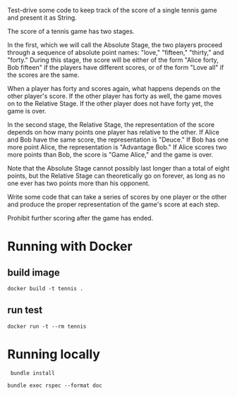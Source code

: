 Test-drive some code to keep track of the score of a single tennis game and present it as String.

The score of a tennis game has two stages.

In the first, which we will call the Absolute Stage, the two players proceed through a sequence of absolute point names: "love," "fifteen," "thirty," and "forty." During this stage, the score will be either of the form "Alice forty, Bob fifteen" if the players have different scores, or of the form "Love all" if the scores are the same.

When a player has forty and scores again, what happens depends on the other player's score. If the other player has forty as well, the game moves on to the Relative Stage. If the other player does not have forty yet, the game is over.

In the second stage, the Relative Stage, the representation of the score depends on how many points one player has relative to the other. If Alice and Bob have the same score, the representation is "Deuce." If Bob has one more point Alice, the representation is "Advantage Bob." If Alice scores two more points than Bob, the score is "Game Alice," and the game is over.

Note that the Absolute Stage cannot possibly last longer than a total of eight points, but the Relative Stage can theoretically go on forever, as long as no one ever has two points more than his opponent.

Write some code that can take a series of scores by one player or the other and produce the proper representation of the game's score at each step.

Prohibit further scoring after the game has ended.


# Running with Docker
  ## build image
   `docker build -t tennis .`

  ## run test
   `docker run -t --rm tennis`

# Running locally
  ` bundle install`

  `bundle exec rspec --format doc` 
